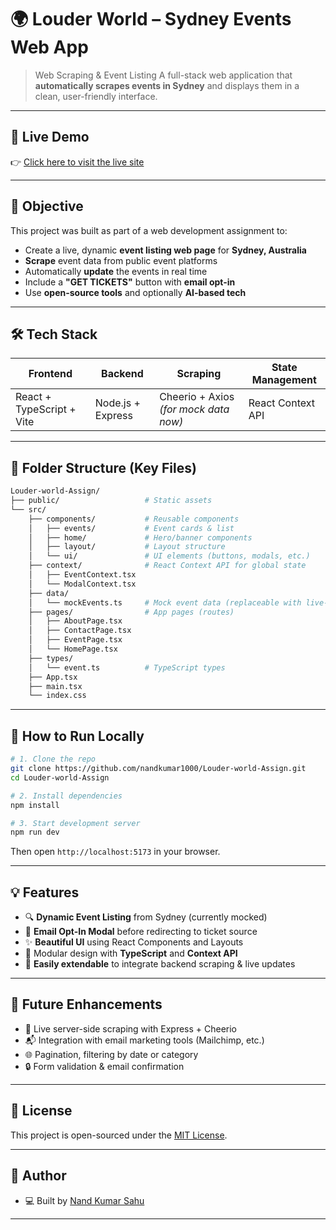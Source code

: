 

# 🌍 Louder World – Sydney Events Web App

>  Web Scraping & Event Listing
> A full-stack web application that **automatically scrapes events in Sydney** and displays them in a clean, user-friendly interface.

---

## 🔗 Live Demo

👉 [Click here to visit the live site](https://nandsydneyevent.netlify.app/)

---

## 📌 Objective

This project was built as part of a web development assignment to:

* Create a live, dynamic **event listing web page** for **Sydney, Australia**
* **Scrape** event data from public event platforms
* Automatically **update** the events in real time
* Include a **"GET TICKETS"** button with **email opt-in**
* Use **open-source tools** and optionally **AI-based tech**

---

## 🛠️ Tech Stack

| Frontend                  | Backend                                  | Scraping                              | State Management  |
| ------------------------- | ---------------------------------------- | ------------------------------------- | ----------------- |
| React + TypeScript + Vite | Node.js + Express                        | Cheerio + Axios *(for mock data now)* | React Context API |

---

## 📂 Folder Structure (Key Files)

```bash
Louder-world-Assign/
├── public/                   # Static assets
└── src/
    ├── components/           # Reusable components
    │   ├── events/           # Event cards & list
    │   ├── home/             # Hero/banner components
    │   ├── layout/           # Layout structure
    │   └── ui/               # UI elements (buttons, modals, etc.)
    ├── context/              # React Context API for global state
    │   ├── EventContext.tsx
    │   └── ModalContext.tsx
    ├── data/
    │   └── mockEvents.ts     # Mock event data (replaceable with live-scraped data)
    ├── pages/                # App pages (routes)
    │   ├── AboutPage.tsx
    │   ├── ContactPage.tsx
    │   ├── EventPage.tsx
    │   └── HomePage.tsx
    ├── types/
    │   └── event.ts          # TypeScript types
    ├── App.tsx
    ├── main.tsx
    └── index.css
```

---

## 🚀 How to Run Locally

```bash
# 1. Clone the repo
git clone https://github.com/nandkumar1000/Louder-world-Assign.git
cd Louder-world-Assign

# 2. Install dependencies
npm install

# 3. Start development server
npm run dev
```

Then open `http://localhost:5173` in your browser.

---

## 💡 Features

* 🔍 **Dynamic Event Listing** from Sydney (currently mocked)
* 📧 **Email Opt-In Modal** before redirecting to ticket source
* ✨ **Beautiful UI** using React Components and Layouts
* 🧠 Modular design with **TypeScript** and **Context API**
* 📁 **Easily extendable** to integrate backend scraping & live updates

---

## 🧠 Future Enhancements

* 🔄 Live server-side scraping with Express + Cheerio
* 📬 Integration with email marketing tools (Mailchimp, etc.)
* 🌐 Pagination, filtering by date or category
* 🔒 Form validation & email confirmation

---

## 📃 License

This project is open-sourced under the [MIT License](LICENSE).

---

## 🙌 Author

* 💻 Built by [Nand Kumar Sahu](https://github.com/nandkumar1000)

---


